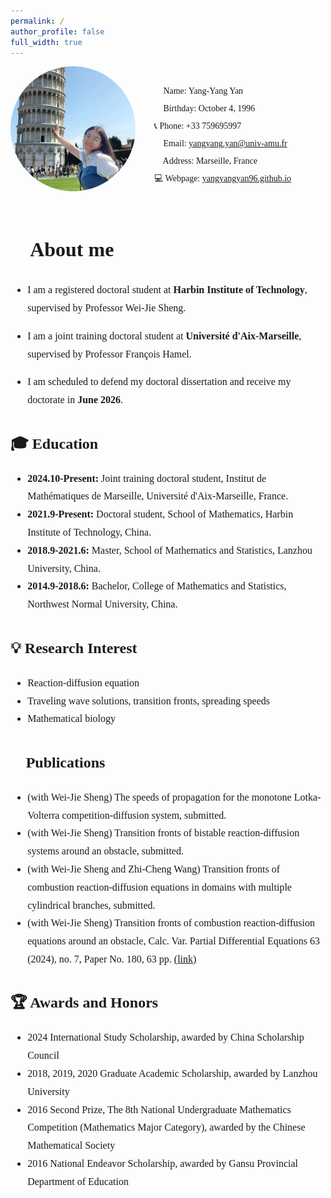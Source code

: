 ```yaml
---
permalink: /
author_profile: false
full_width: true
---
```


<!-- 顶部头像和联系方式 -->
<div style="display: flex; align-items: center; flex-wrap: wrap; margin-bottom: 30px; font-family:'SimSun', '宋体'; font-size:14px;">
  <!-- 头像 -->
  <img src="/images/zp.jpg" alt="Avatar" 
       style="width:200px; height:200px; border-radius:50%; object-fit: cover; margin-right:30px; margin-bottom:20px;">
  <!-- 联系方式 -->
  <div style="line-height:2.0;">
    👩 Name: Yang-Yang Yan<br>
    🎂 Birthday: October 4, 1996<br>
    📞 Phone: +33 759695997<br>
    📧 Email: <a href="mailto:yangyang.yan@univ-amu.fr">yangyang.yan@univ-amu.fr</a><br>
    📍 Address: Marseille, France<br>
    💻 Webpage: <a href="https://yangyangyan96.github.io">yangyangyan96.github.io</a><br>
  </div>
</div>

<!-- About me 内容 -->
<div style="font-family:'STFangsong','华文仿宋','SimSun',serif; font-size:16px; line-height:1.8;">

 🎯 About me
 ======
- I am a registered doctoral student at **Harbin Institute of Technology**, supervised by Professor Wei-Jie Sheng.
   
- I am a joint training doctoral student at **Université d'Aix-Marseille**, supervised by Professor François Hamel.
  
- I am scheduled to defend my doctoral dissertation and receive my doctorate in **June 2026**.  

## 🎓 Education
- **2024.10-Present:** Joint training doctoral student, Institut de Mathématiques de Marseille, Université d'Aix-Marseille, France.  
- **2021.9-Present:** Doctoral student, School of Mathematics, Harbin Institute of Technology, China.  
- **2018.9-2021.6:** Master, School of Mathematics and Statistics, Lanzhou University, China.  
- **2014.9-2018.6:** Bachelor, College of Mathematics and Statistics, Northwest Normal University, China.  

## 💡 Research Interest
- Reaction-diffusion equation  
- Traveling wave solutions, transition fronts, spreading speeds  
- Mathematical biology  

## 📝 Publications
- (with Wei-Jie Sheng) The speeds of propagation for the monotone Lotka-Volterra competition-diffusion system, submitted.  
- (with Wei-Jie Sheng) Transition fronts of bistable reaction-diffusion systems around an obstacle, submitted.  
- (with Wei-Jie Sheng and Zhi-Cheng Wang) Transition fronts of combustion reaction-diffusion equations in domains with multiple cylindrical branches, submitted.  
- (with Wei-Jie Sheng) Transition fronts of combustion reaction-diffusion equations around an obstacle, Calc. Var. Partial Differential Equations 63 (2024), no. 7, Paper No. 180, 63 pp. [(link)](https://link.springer.com/article/10.1007/s00526-024-02794-6)  

## 🏆 Awards and Honors
- 2024 International Study Scholarship, awarded by China Scholarship Council  
- 2018, 2019, 2020 Graduate Academic Scholarship, awarded by Lanzhou University  
- 2016 Second Prize, The 8th National Undergraduate Mathematics Competition (Mathematics Major Category), awarded by the Chinese Mathematical Society  
- 2016 National Endeavor Scholarship, awarded by Gansu Provincial Department of Education  

</div>
